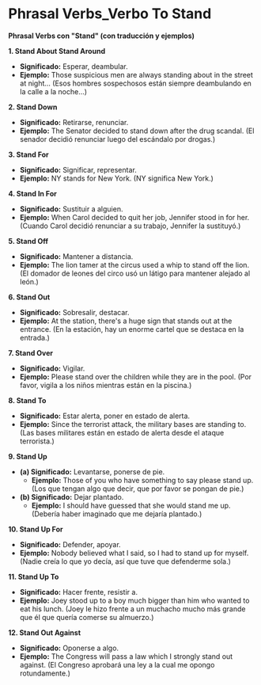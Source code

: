 # Phrasal Verbs_Verbo To Stand



**Phrasal Verbs con "Stand" (con traducción y ejemplos)**

**1. Stand About   Stand Around**

*   **Significado:** Esperar, deambular.
*   **Ejemplo:** Those suspicious men are always standing about in the street at night... (Esos hombres sospechosos están siempre deambulando en la calle a la noche...)

**2. Stand Down**

*   **Significado:** Retirarse, renunciar.
*   **Ejemplo:** The Senator decided to stand down after the drug scandal. (El senador decidió renunciar luego del escándalo por drogas.)

**3. Stand For**

*   **Significado:** Significar, representar.
*   **Ejemplo:** NY stands for New York. (NY significa New York.)

**4. Stand In For**

*   **Significado:** Sustituir a alguien.
*   **Ejemplo:** When Carol decided to quit her job, Jennifer stood in for her. (Cuando Carol decidió renunciar a su trabajo, Jennifer la sustituyó.)

**5. Stand Off**

*   **Significado:** Mantener a distancia.
*   **Ejemplo:** The lion tamer at the circus used a whip to stand off the lion. (El domador de leones del circo usó un látigo para mantener alejado al león.)

**6. Stand Out**

*   **Significado:** Sobresalir, destacar.
*   **Ejemplo:** At the station, there's a huge sign that stands out at the entrance. (En la estación, hay un enorme cartel que se destaca en la entrada.)

**7. Stand Over**

*   **Significado:** Vigilar.
*   **Ejemplo:** Please stand over the children while they are in the pool. (Por favor, vigila a los niños mientras están en la piscina.)

**8. Stand To**

*   **Significado:** Estar alerta, poner en estado de alerta.
*   **Ejemplo:** Since the terrorist attack, the military bases are standing to. (Las bases militares están en estado de alerta desde el ataque terrorista.)

**9. Stand Up**

*   **(a) Significado:** Levantarse, ponerse de pie.
    *   **Ejemplo:** Those of you who have something to say please stand up. (Los que tengan algo que decir, que por favor se pongan de pie.)
*   **(b) Significado:** Dejar plantado.
    *   **Ejemplo:** I should have guessed that she would stand me up. (Debería haber imaginado que me dejaría plantado.)

**10. Stand Up For**

*   **Significado:** Defender, apoyar.
*   **Ejemplo:** Nobody believed what I said, so I had to stand up for myself. (Nadie creía lo que yo decía, así que tuve que defenderme sola.)

**11. Stand Up To**

*   **Significado:** Hacer frente, resistir a.
*   **Ejemplo:** Joey stood up to a boy much bigger than him who wanted to eat his lunch. (Joey le hizo frente a un muchacho mucho más grande que él que quería comerse su almuerzo.)

**12. Stand Out Against**

*   **Significado:** Oponerse a algo.
*   **Ejemplo:** The Congress will pass a law which I strongly stand out against. (El Congreso aprobará una ley a la cual me opongo rotundamente.)

